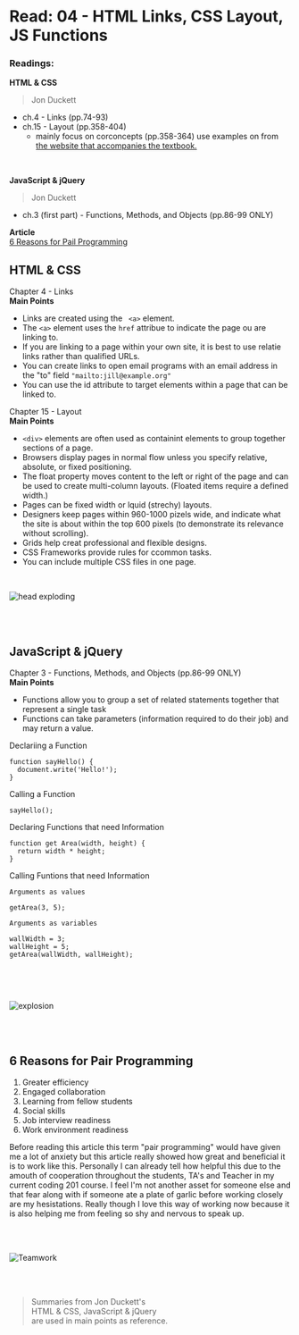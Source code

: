 # Read: 04 - HTML Links, CSS Layout, JS Functions

### Readings:
**HTML & CSS**
>Jon Duckett

- ch.4 - Links (pp.74-93)
- ch.15 - Layout (pp.358-404)
  - mainly focus on corconcepts (pp.358-364) use examples on from [the website that accompanies the textbook.](http://htmlandcssbook.com/code-samples/chapter-15/)
<br>

**JavaScript & jQuery**
>Jon Duckett

- ch.3 (first part) - Functions, Methods, and Objects (pp.86-99 ONLY)


**Article**<br>
[6 Reasons for Pail Programming](https://www.codefellows.org/blog/6-reasons-for-pair-programming/)



## **HTML & CSS** 

Chapter 4 - Links
<br>
**Main Points**
- Links are created using the ` <a>` element.
- The ` <a> ` element uses the ` href ` attribue to indicate the page ou are linking to.
- If you are linking to a page within your own site, it is best to use relatie links rather than qualified URLs.
- You can create links to open email programs with an email address in the "to" field ` "mailto:jill@example.org" `
- You can use the id attribute to target elements within a page that can be linked to.


Chapter 15 - Layout
<br>
**Main Points**
- ` <div> ` elements are often used as containint elements to group together sections of a page.
- Browsers display pages in normal flow unless you specify relative, absolute, or fixed positioning.
- The float property moves content to the left or right of the page and can be used to create multi-column layouts. (Floated items require a defined width.)
- Pages can be fixed width or lquid (strechy) layouts.
- Designers keep pages within 960-1000 pizels wide, and indicate what the site is about within the top 600 pixels (to demonstrate its relevance without scrolling).
- Grids help creat professional and flexible designs. 
- CSS Frameworks provide rules for ccommon tasks.
- You can include multiple CSS files in one page.
<br>

![head exploding](https://cdn.pixabay.com/photo/2019/11/14/03/22/shocked-4625235_960_720.png)

<br>
<br>


## **JavaScript & jQuery**

Chapter 3 - Functions, Methods, and Objects (pp.86-99 ONLY)
<br>
**Main Points**
- Functions allow you to group a set of related statements together that represent a single task
- Functions can take parameters (information required to do their job) and may return a value.

Declariing a Function
```
function sayHello() {
  document.write('Hello!');
}
```
Calling a Function
```
sayHello();

```

Declaring Functions that need Information
```
function get Area(width, height) {
  return width * height;
}

```

Calling Funtions that need Information
```
Arguments as values

getArea(3, 5);

Arguments as variables

wallWidth = 3;
wallHeight = 5;
getArea(wallWidth, wallHeight);


```

<br>
<br>

![explosion](https://cdn.pixabay.com/photo/2013/07/12/14/10/explosion-147909_960_720.png)


<br>
<br>

## **6 Reasons for Pair Programming**
1. Greater efficiency
1. Engaged collaboration
1. Learning from fellow students
1. Social skills
1. Job interview readiness
1. Work environment readiness

Before reading this article this term "pair programming" would have given me a lot of anxiety but this article really showed how great and beneficial it is to work like this. Personally I can already tell how helpful this due to the amouth of cooperation throughout the students, TA's and Teacher in my current coding 201 course.  I feel I'm not another asset for someone else and that fear along with if someone ate a plate of garlic before working closely are my hesistations. Really though I love this way of working now because it is also helping me from feeling so shy and nervous to speak up. 

<br>
<br>

![Teamwork](https://encrypted-tbn0.gstatic.com/images?q=tbn%3AANd9GcQAC34zWHx_43x5IezZ9EkUJMTrypy7RhKYoP-meBGPWdoUH1f9&usqp=CAU)

<br>
<br>

>Summaries from Jon Duckett's<br>
>HTML & CSS, JavaScript & jQuery <br>
>are used in main points as reference. 
